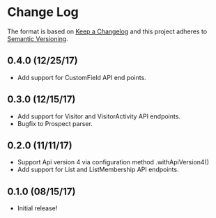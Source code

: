 # Change Log
The format is based on [Keep a Changelog](http://keepachangelog.com/)
and this project adheres to [Semantic Versioning](http://semver.org/).

## 0.4.0 (12/25/17)
- Add support for CustomField API end points.

## 0.3.0 (12/15/17)
- Add support for Visitor and VisitorActivity API endpoints.
- Bugfix to Prospect parser.

## 0.2.0 (11/11/17)
- Support Api version 4 via configuration method .withApiVersion4()
- Add support for List and ListMembership API endpoints.

## 0.1.0 (08/15/17)
- Initial release!